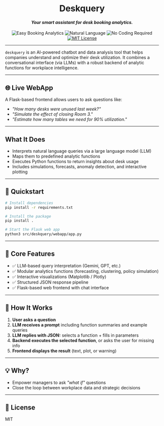 
<h1 align="center">Deskquery</h1>

<h4 align="center"><i>Your smart assistant for desk booking analytics.</i></h4>

<p align="center">
  <img src="https://img.shields.io/badge/Easy%20Booking%20Analytics-%F0%9F%92%BC-green" alt="Easy Booking Analytics" />
  <img src="https://img.shields.io/badge/In%20Simple%20Natural%20Language-%F0%9F%94%A5-orange" alt="Natural Language" />
  <img src="https://img.shields.io/badge/No%20Coding%20Required-%F0%9F%94%A1-yellow" alt="No Coding Required" />
  <a href="https://opensource.org/licenses/MIT">
    <img src="https://img.shields.io/badge/License-MIT-blue" alt="MIT License" />
  </a>
</p>

---

`deskquery` is an AI-powered chatbot and data analysis tool that helps companies understand and optimize their desk utilization. It combines a conversational interface (via LLMs) with a robust backend of analytic functions for workplace intelligence.

---

## 🌐 Live WebApp

A Flask-based frontend allows users to ask questions like:

* *"How many desks were unused last week?"*
* *"Simulate the effect of closing Room 3."*
* *"Estimate how many tables we need for 90% utilization."*

---

## What It Does

* Interprets natural language queries via a large language model (LLM)
* Maps them to predefined analytic functions
* Executes Python functions to return insights about desk usage
* Includes simulations, forecasts, anomaly detection, and interactive plotting

---

## 🚀 Quickstart

```bash
# Install dependencies
pip install -r requirements.txt

# Install the package 
pip install .

# Start the Flask web app
python3 src/deskquery/webapp/app.py
```

---

## 📃 Core Features

* ✅ LLM-based query interpretation (Gemini, GPT, etc.)
* ✅ Modular analytics functions (forecasting, clustering, policy simulation)
* ✅ Interactive visualizations (Matplotlib / Plotly)
* ✅ Structured JSON response pipeline
* ✅ Flask-based web frontend with chat interface

---

## 🔧 How It Works

1. **User asks a question**
2. **LLM receives a prompt** including function summaries and example queries
3. **LLM replies with JSON:** selects a function + fills in parameters
4. **Backend executes the selected function**, or asks the user for missing info
5. **Frontend displays the result** (text, plot, or warning)

---

## 💡 Why?

* Empower managers to ask *"what if"* questions
* Close the loop between workplace data and strategic decisions

---

## 📄 License

MIT